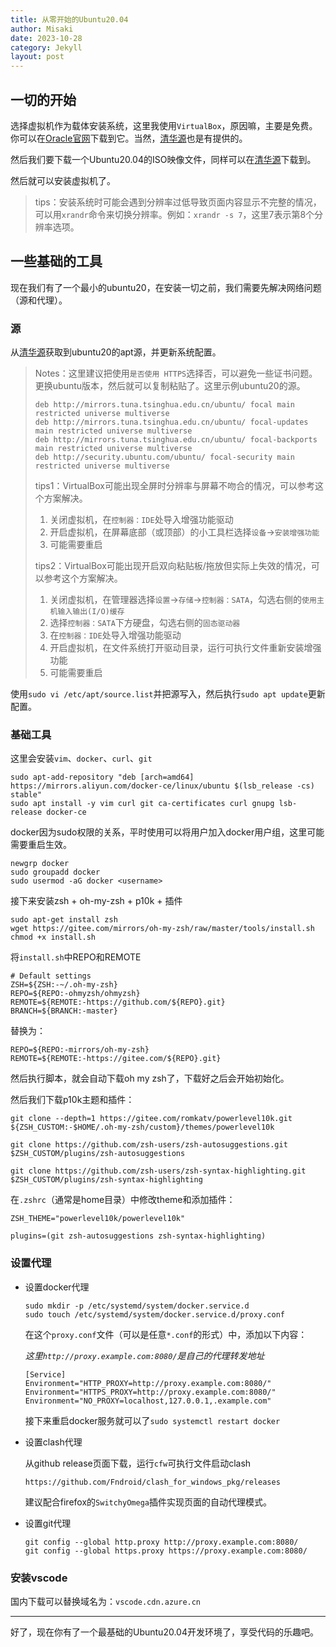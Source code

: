 ```yaml
---
title: 从零开始的Ubuntu20.04
author: Misaki
date: 2023-10-28
category: Jekyll
layout: post
---
```


## 一切的开始

选择虚拟机作为载体安装系统，这里我使用`VirtualBox`，原因嘛，主要是免费。你可以在[Oracle官网](https://www.virtualbox.org/wiki/Downloads)下载到它。当然，[清华源](https://mirrors.tuna.tsinghua.edu.cn/virtualbox/)也是有提供的。

然后我们要下载一个Ubuntu20.04的ISO映像文件，同样可以在[清华源](https://mirrors.tuna.tsinghua.edu.cn/ubuntu-releases/)下载到。

然后就可以安装虚拟机了。

>tips：安装系统时可能会遇到分辨率过低导致页面内容显示不完整的情况，可以用`xrandr`命令来切换分辨率。例如：`xrandr -s 7`，这里7表示第8个分辨率选项。

## 一些基础的工具

现在我们有了一个最小的ubuntu20，在安装一切之前，我们需要先解决网络问题（源和代理）。

### 源

从[清华源](https://mirrors.tuna.tsinghua.edu.cn/help/ubuntu/)获取到ubuntu20的apt源，并更新系统配置。

>Notes：这里建议把使用`是否使用 HTTPS`选择否，可以避免一些证书问题。更换ubuntu版本，然后就可以复制粘贴了。这里示例ubuntu20的源。
>
>~~~
>deb http://mirrors.tuna.tsinghua.edu.cn/ubuntu/ focal main restricted universe multiverse
>deb http://mirrors.tuna.tsinghua.edu.cn/ubuntu/ focal-updates main restricted universe multiverse
>deb http://mirrors.tuna.tsinghua.edu.cn/ubuntu/ focal-backports main restricted universe multiverse
>deb http://security.ubuntu.com/ubuntu/ focal-security main restricted universe multiverse
>~~~
>
>tips1：VirtualBox可能出现全屏时分辨率与屏幕不吻合的情况，可以参考这个方案解决。
>
>1. 关闭虚拟机，在`控制器：IDE`处导入增强功能驱动
>2. 开启虚拟机，在屏幕底部（或顶部）的小工具栏选择`设备`->`安装增强功能`
>3. 可能需要重启
>
>tips2：VirtualBox可能出现开启双向粘贴板/拖放但实际上失效的情况，可以参考这个方案解决。
>
>1. 关闭虚拟机，在管理器选择`设置`->`存储`->`控制器：SATA`，勾选右侧的`使用主机输入输出(I/O)缓存`
>2. 选择`控制器：SATA`下方硬盘，勾选右侧的`固态驱动器`
>3. 在`控制器：IDE`处导入增强功能驱动
>4. 开启虚拟机，在文件系统打开驱动目录，运行可执行文件重新安装增强功能
>5. 可能需要重启

使用`sudo vi /etc/apt/source.list`并把源写入，然后执行`sudo apt update`更新配置。

### 基础工具

这里会安装`vim`、`docker`、`curl`、`git`

~~~shell
sudo apt-add-repository "deb [arch=amd64] https://mirrors.aliyun.com/docker-ce/linux/ubuntu $(lsb_release -cs) stable"
sudo apt install -y vim curl git ca-certificates curl gnupg lsb-release docker-ce
~~~

docker因为sudo权限的关系，平时使用可以将用户加入docker用户组，这里可能需要重启生效。

~~~shell
newgrp docker
sudo groupadd docker
sudo usermod -aG docker <username>
~~~

接下来安装zsh + oh-my-zsh + p10k + 插件

~~~shell
sudo apt-get install zsh
wget https://gitee.com/mirrors/oh-my-zsh/raw/master/tools/install.sh
chmod +x install.sh
~~~

将`install.sh`中REPO和REMOTE

~~~
# Default settings
ZSH=${ZSH:-~/.oh-my-zsh}
REPO=${REPO:-ohmyzsh/ohmyzsh}
REMOTE=${REMOTE:-https://github.com/${REPO}.git}
BRANCH=${BRANCH:-master}
~~~

替换为：

~~~
REPO=${REPO:-mirrors/oh-my-zsh}
REMOTE=${REMOTE:-https://gitee.com/${REPO}.git}
~~~

然后执行脚本，就会自动下载oh my zsh了，下载好之后会开始初始化。

然后我们下载p10k主题和插件：

~~~shell
git clone --depth=1 https://gitee.com/romkatv/powerlevel10k.git ${ZSH_CUSTOM:-$HOME/.oh-my-zsh/custom}/themes/powerlevel10k

git clone https://github.com/zsh-users/zsh-autosuggestions.git $ZSH_CUSTOM/plugins/zsh-autosuggestions

git clone https://github.com/zsh-users/zsh-syntax-highlighting.git $ZSH_CUSTOM/plugins/zsh-syntax-highlighting
~~~

在`.zshrc`（通常是home目录）中修改theme和添加插件：

~~~
ZSH_THEME="powerlevel10k/powerlevel10k"

plugins=(git zsh-autosuggestions zsh-syntax-highlighting)
~~~

### 设置代理

* 设置docker代理

  ```shell
  sudo mkdir -p /etc/systemd/system/docker.service.d
  sudo touch /etc/systemd/system/docker.service.d/proxy.conf
  ```

  在这个`proxy.conf`文件（可以是任意`*.conf`的形式）中，添加以下内容：

  *这里`http://proxy.example.com:8080/`是自己的代理转发地址*

  ```
  [Service]
  Environment="HTTP_PROXY=http://proxy.example.com:8080/"
  Environment="HTTPS_PROXY=http://proxy.example.com:8080/"
  Environment="NO_PROXY=localhost,127.0.0.1,.example.com"
  ```
  
  接下来重启docker服务就可以了`sudo systemctl restart docker`

* 设置clash代理

  从github release页面下载，运行`cfw`可执行文件启动clash

  ~~~
  https://github.com/Fndroid/clash_for_windows_pkg/releases
  ~~~

  建议配合firefox的`SwitchyOmega`插件实现页面的自动代理模式。

* 设置git代理

  ~~~shell
  git config --global http.proxy http://proxy.example.com:8080/
  git config --global https.proxy https://proxy.example.com:8080/
  ~~~

### 安装vscode

国内下载可以替换域名为：`vscode.cdn.azure.cn`

____

好了，现在你有了一个最基础的Ubuntu20.04开发环境了，享受代码的乐趣吧。
